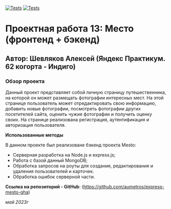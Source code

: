 [![Tests](../../actions/workflows/tests-13-sprint.yml/badge.svg)](../../actions/workflows/tests-13-sprint.yml) [![Tests](../../actions/workflows/tests-14-sprint.yml/badge.svg)](../../actions/workflows/tests-14-sprint.yml)
# Проектная работа 13: Место (фронтенд + бэкенд)

## Автор: Шевляков Алексей (Яндекс Практикум. 62 когорта - Индиго)

### Обзор проекта

Данный проект представляет собой личную страницу путешественника, на которой он может размещать фотографии интересных мест. На этой странице пользователь может отредактировать свою информацию, добавить новые фотографии, посмотреть фотографии других посетителей сайта, оценить чужие фотографии и получить оценку своих. На странице реализована регистрация, аутентификация и авторизация пользователя.

**Использованные методы**

В данном проекте был реализоване бэкенд проекта Mesto:

- Серверная разработка на Node.js и express.js;
- Работа с базой данный MongoDB;
- Обработка запросов на роуты для создания, редактирования и удаления пользователей и карточек.
- Обработка ошибок серверной части.

**Ссылка на репозиторий - GitHub**: (https://github.com/aumetros/express-mesto-gha)

_май 2023г_
